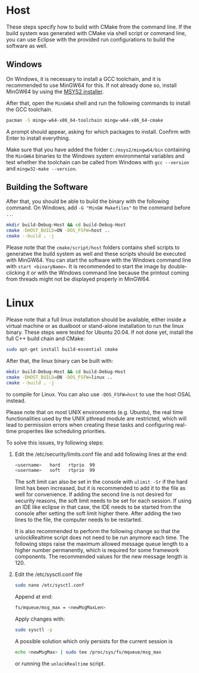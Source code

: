 # <a id="top"></a> <a name="host"></a> Host

These steps specify how to build with CMake from the command line. If the build system
was generated with CMake via shell script or command line, you can use Eclipse with
the provided run configurations to build the software as well.

## Windows

On Windows, it is necessary to install a GCC toolchain, and it is recommended to use MinGW64
for this. If not already done so, install MinGW64 by using the
[MSYS2 installer](https://www.msys2.org/).

After that, open the `MinGW64` shell and run the following commands to install
the GCC toolchain.

```sh
pacman -S mingw-w64-x86_64-toolchain mingw-w64-x86_64-cmake
```

A prompt should appear, asking for which packages to install. Confirm with Enter to install
everything.

Make sure that you have added the folder `C:/msys2/mingw64/bin` containing the `MinGW64` binaries
to the Windows system environmental variables and test whether the toolchain can be called
from Windows with `gcc --version` and `mingw32-make --version`.

## Building the Software

After that, you should be able to build the binary with the following command.
On Windows, add `-G "MinGW Makefiles"` to the command before `..`.

```sh
mkdir build-Debug-Host && cd build-Debug-Host
cmake -DHOST_BUILD=ON -DOS_FSFW=host ..
cmake --build . -j
```

Please note that the `cmake/script/host` folders contains shell scripts to generatwe the build
system as well and these scripts should be executed with MinGW64.
You can start the software with the Windows command line with `start <binaryName>`. It is
recommended to start the image by double-clicking it or with the Windows command line because
the printout coming from threads might not be displayed properly in MinGW64.

# <a id="top"></a> <a name="linux"></a> Linux

Please note that a full linux installation should be available,
either inside a virtual machine or as dualboot or stand-alone installation to run
the linux binary. These steps were tested for Ubuntu 20.04.
If not done yet, install the full C++ build chain and CMake:

```sh
sudo apt-get install build-essential cmake
```

After that, the linux binary can be built with:

```sh
mkdir build-Debug-Host && cd build-Debug-Host
cmake -DHOST_BUILD=ON -DOS_FSFW=linux ..
cmake --build . -j
```

to compile for Linux. You can also use `-DOS_FSFW=host` to use the host OSAL instead.

Please note that on most UNIX environments (e.g. Ubuntu), the real time functionalities 
used by the UNIX pthread module are restricted, which will lead to permission errors when creating these tasks
and configuring real-time properites like scheduling priorities.

To solve this issues, try following steps:

1. Edit the /etc/security/limits.conf file and add following lines at the end:
   ```sh
   <username>   hard   rtprio  99
   <username>   soft   rtprio  99
   ```
   
   The soft limit can also be set in the console with `ulimit -Sr` if the hard
   limit has been increased, but it is recommended to add it to the file as well for convenience.
   If adding the second line is not desired for security reasons,
   the soft limit needs to be set for each session. If using an IDE like eclipse 
   in that case, the IDE needs to be started from the console after setting
   the soft limit higher there. After adding the two lines to the file,
   the computer needs to be restarted.

   It is also recommended to perform the following change so that the unlockRealtime
   script does not need to be run anymore each time. The following steps
   raise the maximum allowed message queue length to a higher number permanently, which is 
   required for some framework components. The recommended values for the new message
   length is 120.

2. Edit the /etc/sysctl.conf file
   ```sh
   sudo nano /etc/sysctl.conf
   ```
   
   Append at end: 
   ```sh
   fs/mqueue/msg_max = <newMsgMaxLen>
   ```

   Apply changes with: 
   
   ```sh
   sudo sysctl -p
   ``` 

   A possible solution which only persists for the current session is
   
   ```sh
   echo <newMsgMax> | sudo tee /proc/sys/fs/mqueue/msg_max
   ```
   or running the `unlockRealtime` script.

